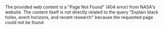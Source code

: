 The provided web content is a "Page Not Found" (404 error) from NASA's website. The content itself is not directly related to the query "Explain black holes, event horizons, and recent research" because the requested page could not be found.
